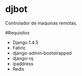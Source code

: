 djbot
======

Controlador de maquinas remotas.

#Requisitos
* Django 1.4.5
* Fabric
* django-admin-bootstrapped
* django-rq
* ipaddress
* Redis


#
